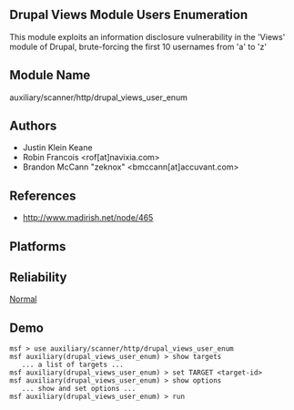 ## Drupal Views Module Users Enumeration

This module exploits an information disclosure vulnerability 
in the 'Views' module of Drupal, brute-forcing the first 10 
usernames from 'a' to 'z'


## Module Name
auxiliary/scanner/http/drupal_views_user_enum

## Authors
* Justin Klein Keane
* Robin Francois <rof[at]navixia.com>
* Brandon McCann "zeknox" <bmccann[at]accuvant.com>


## References
* http://www.madirish.net/node/465




## Platforms


## Reliability
[Normal](https://github.com/rapid7/metasploit-framework/wiki/Exploit-Ranking)

## Demo

```
msf > use auxiliary/scanner/http/drupal_views_user_enum
msf auxiliary(drupal_views_user_enum) > show targets
   ... a list of targets ...
msf auxiliary(drupal_views_user_enum) > set TARGET <target-id>
msf auxiliary(drupal_views_user_enum) > show options
   ... show and set options ...
msf auxiliary(drupal_views_user_enum) > run
```
    
    